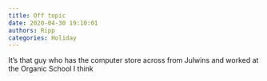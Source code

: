 ```yaml
---
title: Off topic
date: 2020-04-30 19:10:01
authors: Ripp
categories: Holiday
---
```


 It’s that guy who has the computer store across from Julwins and worked at the Organic School I think